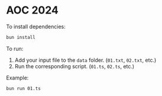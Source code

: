 # AOC 2024

To install dependencies:

```bash
bun install
```

To run:

1. Add your input file to the `data` folder. (`01.txt`, `02.txt`, etc.)
2. Run the corresponding script. (`01.ts`, `02.ts`, etc.)

Example:

```bash
bun run 01.ts
```
